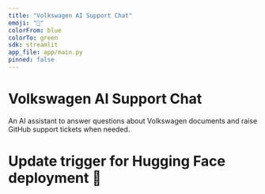 ```yaml
---
title: "Volkswagen AI Support Chat"
emoji: "💬"
colorFrom: blue
colorTo: green
sdk: streamlit
app_file: app/main.py
pinned: false
---
```


# Volkswagen AI Support Chat

An AI assistant to answer questions about Volkswagen documents and raise GitHub support tickets when needed.

# Update trigger for Hugging Face deployment 🚀
